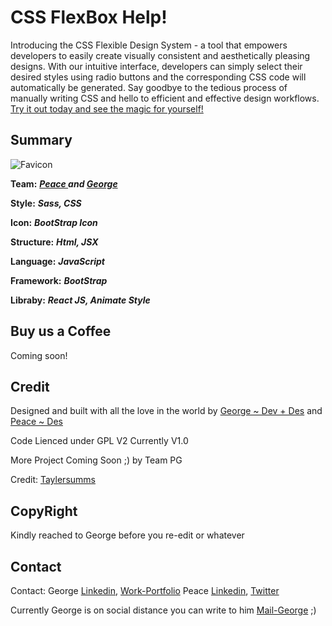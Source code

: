 # CSS FlexBox Help!

Introducing the CSS Flexible Design System - a tool that empowers developers to easily create visually consistent and aesthetically pleasing designs. With our intuitive interface, developers can simply select their desired styles using radio buttons and the corresponding CSS code will automatically be generated. Say goodbye to the tedious process of manually writing CSS and hello to efficient and effective design workflows. [Try it out today and see the magic for yourself!](https://flexbox.lol/)  


## Summary
![Favicon ](https://flexbox.lol/assets/img/favicon/favicon.ico)

**Team:** ***[Peace ](https://www.linkedin.com/in/peacesolomon) and  [George](https://biadedigital.com)***

**Style:** ***Sass, CSS***

**Icon:** ***BootStrap Icon***

**Structure:** ***Html, JSX***

**Language:** ***JavaScript***

**Framework:** ***BootStrap***

**Libraby:** ***React JS, Animate Style***


## Buy us a Coffee
Coming soon!

## Credit
Designed and built with all the love in the world by  [George ~ Dev + Des](https://www.linkedin.com/in/olayeni-gbenga/) and [Peace ~ Des](https://www.linkedin.com/in/peacesolomon) 

Code Lienced under GPL V2 Currently V1.0

More Project Coming Soon ;) by Team PG

Credit: [Taylersumms](https://twitter.com/taylersumms)

## CopyRight
Kindly reached to George before you re-edit or whatever

## Contact
Contact: George [Linkedin](https://www.linkedin.com/in/olayeni-gbenga/), [Work-Portfolio](https://www.biadedigital.com/)
Peace [Linkedin](https://www.linkedin.com/in/peacesolomon/), [Twitter](https://www.twitter.com/peacesolomon/)
			
Currently George is on social distance you can write to him [Mail-George](mailto:contact@biadedigital.com) ;)
